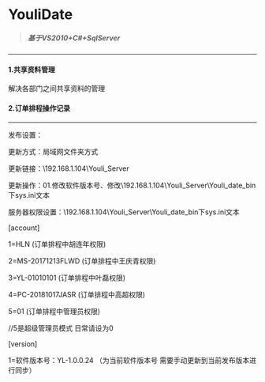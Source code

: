 # YouliDate
> ##### 基于VS2010+C#+SqlServer
---

#### 1.共享资料管理

解决各部门之间共享资料的管理

#### 2.订单排程操作记录

----------------------------------------------------------------------------------------------------------------------------------
发布设置：

更新方式：局域网文件夹方式

更新链接：\\192.168.1.104\Youli_Server

更新操作：01.修改软件版本号、修改\\192.168.1.104\Youli_Server\Youli_date_bin下sys.ini文本

服务器权限设置：\\192.168.1.104\Youli_Server\Youli_date_bin下sys.ini文本

[account]

1=HLN                     (订单排程中胡连年权限)

2=MS-20171213FLWD         (订单排程中王庆青权限)

3=YL-01010101             (订单排程中叶磊权限)

4=PC-20181017JASR         (订单排程中高超权限)

5=01                      (订单排程中管理员权限)

//5是超级管理员模式 日常请设为0

[version]

1=软件版本号：YL-1.0.0.24  （为当前软件版本号 需要手动更新到当前发布版本进行同步）
